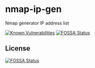 # nmap-ip-gen
Nmap generator IP address list
    
    
[![Known Vulnerabilities](https://snyk.io/test/github/occu-io/nmap-ip-gen/badge.svg?targetFile=Gopkg.lock)](https://snyk.io/test/github/occu-io/nmap-ip-gen?targetFile=Gopkg.lock)
[![FOSSA Status](https://app.fossa.io/api/projects/git%2Bgithub.com%2Foccu-io%2Fnmap-ip-gen.svg?type=shield)](https://app.fossa.io/projects/git%2Bgithub.com%2Foccu-io%2Fnmap-ip-gen?ref=badge_shield)



  



## License
[![FOSSA Status](https://app.fossa.io/api/projects/git%2Bgithub.com%2Foccu-io%2Fnmap-ip-gen.svg?type=large)](https://app.fossa.io/projects/git%2Bgithub.com%2Foccu-io%2Fnmap-ip-gen?ref=badge_large)